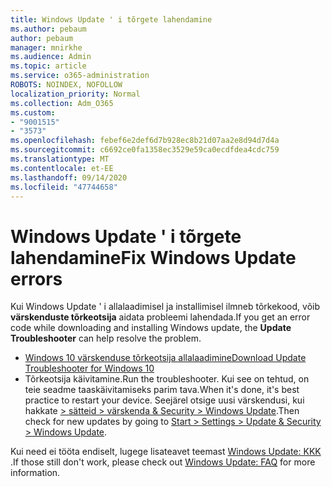 ```yaml
---
title: Windows Update ' i tõrgete lahendamine
ms.author: pebaum
author: pebaum
manager: mnirkhe
ms.audience: Admin
ms.topic: article
ms.service: o365-administration
ROBOTS: NOINDEX, NOFOLLOW
localization_priority: Normal
ms.collection: Adm_O365
ms.custom:
- "9001515"
- "3573"
ms.openlocfilehash: febef6e2def6d7b928ec8b21d07aa2e8d94d7d4a
ms.sourcegitcommit: c6692ce0fa1358ec3529e59ca0ecdfdea4cdc759
ms.translationtype: MT
ms.contentlocale: et-EE
ms.lasthandoff: 09/14/2020
ms.locfileid: "47744658"
---
```

# <a name="fix-windows-update-errors"></a><span data-ttu-id="5e2ef-102">Windows Update ' i tõrgete lahendamine</span><span class="sxs-lookup"><span data-stu-id="5e2ef-102">Fix Windows Update errors</span></span>

<span data-ttu-id="5e2ef-103">Kui Windows Update ' i allalaadimisel ja installimisel ilmneb tõrkekood, võib **värskenduste tõrkeotsija** aidata probleemi lahendada.</span><span class="sxs-lookup"><span data-stu-id="5e2ef-103">If you get an error code while downloading and installing Windows update, the **Update Troubleshooter** can help resolve the problem.</span></span>

- [<span data-ttu-id="5e2ef-104">Windows 10 värskenduse tõrkeotsija allalaadimine</span><span class="sxs-lookup"><span data-stu-id="5e2ef-104">Download Update Troubleshooter for Windows 10</span></span>](https://support.microsoft.com/help/4027322/windows-update-troubleshooter)
- <span data-ttu-id="5e2ef-105">Tõrkeotsija käivitamine.</span><span class="sxs-lookup"><span data-stu-id="5e2ef-105">Run the troubleshooter.</span></span> <span data-ttu-id="5e2ef-106">Kui see on tehtud, on teie seadme taaskäivitamiseks parim tava.</span><span class="sxs-lookup"><span data-stu-id="5e2ef-106">When it's done, it's best practice to restart your device.</span></span> <span data-ttu-id="5e2ef-107">Seejärel otsige uusi värskendusi, kui hakkate [> sätteid > värskenda & Security > Windows Update](ms-settings:windowsupdate).</span><span class="sxs-lookup"><span data-stu-id="5e2ef-107">Then check for new updates by going to [Start > Settings > Update & Security > Windows Update](ms-settings:windowsupdate).</span></span>

<span data-ttu-id="5e2ef-108">Kui need ei tööta endiselt, lugege lisateavet teemast [Windows Update: KKK](https://support.microsoft.com/help/12373/windows-update-faq) .</span><span class="sxs-lookup"><span data-stu-id="5e2ef-108">If those still don't work, please check out [Windows Update: FAQ](https://support.microsoft.com/help/12373/windows-update-faq) for more information.</span></span>
